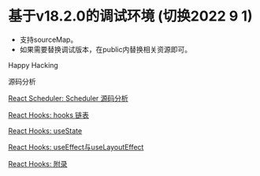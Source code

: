 # 基于v18.2.0的调试环境 (切换2022 9 1)

* 支持sourceMap。
* 如果需要替换调试版本，在public内替换相关资源即可。

Happy Hacking

源码分析

[React Scheduler: Scheduler 源码分析](https://github.com/IWSR/react-code-debug/issues/5)

[React Hooks: hooks 链表](https://github.com/IWSR/react-code-debug/issues/2)

[React Hooks: useState](https://github.com/IWSR/react-code-debug/issues/3)

[React Hooks: useEffect与useLayoutEffect](https://github.com/IWSR/react-code-debug/issues/1)

[React Hooks: 附录](https://github.com/IWSR/react-code-debug/issues/4)
